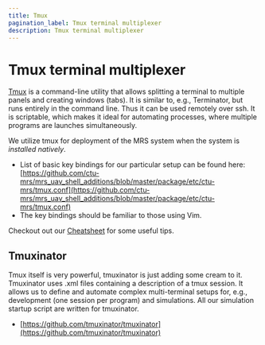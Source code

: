 ```yaml
---
title: Tmux
pagination_label: Tmux terminal multiplexer
description: Tmux terminal multiplexer
---
```


# Tmux terminal multiplexer

[Tmux](https://github.com/tmux/tmux) is a command-line utility that allows splitting a terminal to multiple panels and creating windows (tabs).
It is similar to, e.g., Terminator, but runs entirely in the command line.
Thus it can be used remotely over ssh.
It is scriptable, which makes it ideal for automating processes, where multiple programs are launches simultaneously.

We utilize tmux for deployment of the MRS system when the system is *installed natively*.

* List of basic key bindings for our particular setup can be found here: [https://github.com/ctu-mrs/mrs_uav_shell_additions/blob/master/package/etc/ctu-mrs/tmux.conf](https://github.com/ctu-mrs/mrs_uav_shell_additions/blob/master/package/etc/ctu-mrs/tmux.conf)
* The key bindings should be familiar to those using Vim.

Checkout out our [Cheatsheet](https://github.com/ctu-mrs/mrs_cheatsheet) for some useful tips.

## Tmuxinator

Tmux itself is very powerful, tmuxinator is just adding some cream to it.
Tmuxinator uses .xml files containing a description of a tmux session.
It allows us to define and automate complex multi-terminal setups for, e.g., development (one session per program) and simulations.
All our simulation startup script are written for tmuxinator.

* [https://github.com/tmuxinator/tmuxinator](https://github.com/tmuxinator/tmuxinator)
